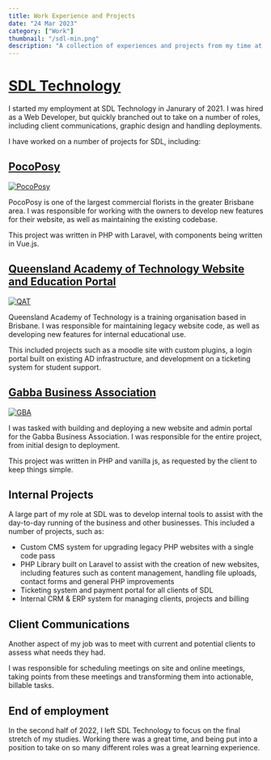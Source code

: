 ```yaml
---
title: Work Experience and Projects
date: "24 Mar 2023"
category: ["Work"]
thumbnail: "/sdl-min.png"
description: "A collection of experiences and projects from my time at SDL Technology"
---
```


# [SDL Technology](https://sdltechnology.com.au/)

I started my employment at SDL Technology in Janurary of 2021. I was hired as a Web Developer, but quickly branched out to take on a number of roles, including client communications, graphic design and handling deployments.

I have worked on a number of projects for SDL, including:

## [PocoPosy](https://pocoposy.com.au)

[![PocoPosy](/poco.jpg)](https://pocoposy.com.au)

PocoPosy is one of the largest commercial florists in the greater Brisbane area. I was responsible for working with the owners to develop new features for their website, as well as maintaining the existing codebase. 

This project was written in PHP with Laravel, with components being written in Vue.js. 


<!-- #### If you'd like, you can read more about my involvement in this project [here](/projects/pocoposy). -->

## [Queensland Academy of Technology Website and Education Portal](https://qat.qld.edu.au/)

[![QAT](/qat.jpg)](https://qat.qld.edu.au/)

Queensland Academy of Technology is a training organisation based in Brisbane. I was responsible for maintaining legacy website code, as well as developing new features for internal educational use. 

This included projects such as a moodle site with custom plugins, a login portal built on existing AD infrastructure, and development on a ticketing system for student support. 

## [Gabba Business Association](https://gabba.asn.au/)

[![GBA](/gba.jpg)](https://gabba.asn.au/)

I was tasked with building and deploying a new website and admin portal for the Gabba Business Association. I was responsible for the entire project, from initial design to deployment. 

This project was written in PHP and vanilla js, as requested by the client to keep things simple.

## Internal Projects

A large part of my role at SDL was to develop internal tools to assist with the day-to-day running of the business and other businesses. This included a number of projects, such as:

 - Custom CMS system for upgrading legacy PHP websites with a single code pass
 - PHP Library built on Laravel to assist with the creation of new websites, including features such as content management, handling file uploads, contact forms and general PHP improvements
 - Ticketing system and payment portal for all clients of SDL
 - Internal CRM & ERP system for managing clients, projects and billing

## Client Communications

Another aspect of my job was to meet with current and potential clients to assess what needs they had. 

I was responsible for scheduling meetings on site and online meetings, taking points from these meetings and transforming them into actionable, billable tasks.

## End of employment

In the second half of 2022, I left SDL Technology to focus on the final stretch of my studies. Working there was a great time, and being put into a position to take on so many different roles was a great learning experience.